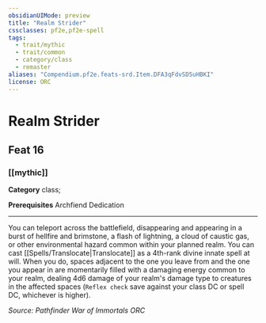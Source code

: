 ```yaml
---
obsidianUIMode: preview
title: "Realm Strider"
cssclasses: pf2e,pf2e-spell
tags:
  - trait/mythic
  - trait/common
  - category/class
  - remaster
aliases: "Compendium.pf2e.feats-srd.Item.DFA3qFdvSD5uHBKI"
license: ORC
---
```

# Realm Strider
## Feat 16
### [[mythic]]

**Category** class; 



**Prerequisites** Archfiend Dedication
* * *
You can teleport across the battlefield, disappearing and appearing in a burst of hellfire and brimstone, a flash of lightning, a cloud of caustic gas, or other environmental hazard common within your planned realm. You can cast [[Spells/Translocate|Translocate]] as a 4th-rank divine innate spell at will. When you do, spaces adjacent to the one you leave from and the one you appear in are momentarily filled with a damaging energy common to your realm, dealing 4d6 damage of your realm's damage type to creatures in the affected spaces (`Reflex check` save against your class DC or spell DC, whichever is higher).

*Source: Pathfinder War of Immortals*
*ORC*